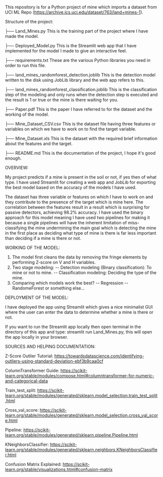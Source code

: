 This repository is for a Python project of mine which imports a dataset from UCI ML Repo (https://archive.ics.uci.edu/dataset/763/land+mines-1).

Structure of the project:

├── Land_Mines.py                               This is the training part of the project where I have made the model.

├── Deployed_Model.py                           This is the Streamlit web app that I have implemented for the model I made to give an interactive 
feel.

├── requirements.txt                            These are the various Python libraries you need in order to run this file.

├── land_mines_randomforest_detection.joblib    This is the detection model written to the disk using JobLib library and the web app refers to this.

├── land_mines_randomforest_classification.joblib    This is the classification step of the modeling and only runs when the detection step is executed and the result is 1 or true or the mine is there waiting for you.

├── Paper.pdf                              This is the paper I have referred to for the dataset and the working of the model.

├── Mine_Dataset_CSV.csv                   This is the dataset file having three features or variables on which we have to work on to find the target variable.

├── Mine_Dataset.xls                       This is the dataset with the required brief information about the features and the target.

├── README.md                              This is the documentation of the project, I hope it's good enough.

OVERVIEW: 

My project predicts if a mine is present in the soil or not, if yes then of what type.
I have used Streamlit for creating a web app and JobLib for exporting the best model based on the accuracy of the models I have used.

The dataset has three variable or features on which I have to work on and they contribute to the presence of the target which is mine here. The correlation between the features result in a result which is surprising for passive detectors, achieving 98.2% accuracy.
I have used the binary approach for this model meaning I have used two pipelines for making it because a single pipelines will have the
inherent limitation of miss-classifying the mine undermining the main goal which is detecting the mine in the first place as deciding what
type of mine is there is far less important than deciding if a mine is there or not.

WORKING OF THE MODEL:

1. The model first cleans the data by removing the fringe elements by performing Z-score on V and H variables.
2. Two stage modeling:
-- Detection modeling (Binary classification): To mine or not to mine.
-- Classification modeling: Deciding the type of the mine.
3. Comparing which models work the best?
-- Regression
-- RandomeForest or something else...

DEPLOYMENT OF THE MODEL:

I have deployed the app using Streamlit which gives a nice minimalist GUI where the user can enter the data to determine whether a mine is
there or not.

If you want to run the Streamlit app locally then open terminal in the directory of this app and type: streamlit run Land_Mines.py, this 
will open the app locally in your browser.

SOURCES AND HELPING DOCUMENTATION:

Z-Score Outlier Tutorial: https://towardsdatascience.com/identifying-outliers-using-standard-deviation-ebf3b9caa0cf

ColumnTransformer Guide: https://scikit-learn.org/stable/modules/compose.html#columntransformer-for-numeric-and-categorical-data

Train_test_split: https://scikit-learn.org/stable/modules/generated/sklearn.model_selection.train_test_split.html  

Cross_val_score: https://scikit-learn.org/stable/modules/generated/sklearn.model_selection.cross_val_score.html  

Pipeline: https://scikit-learn.org/stable/modules/generated/sklearn.pipeline.Pipeline.html

KNeighborsClassifier: https://scikit-learn.org/stable/modules/generated/sklearn.neighbors.KNeighborsClassifier.html

Confusion Matrix Explained: https://scikit-learn.org/stable/visualizations.html#confusion-matrix
